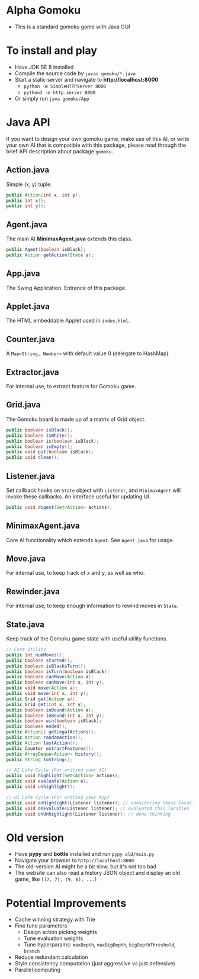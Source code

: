 # Alpha Gomoku

- This is a standard gomoku game with Java GUI

# To install and play

- Have JDK SE 8 installed
- Compile the source code by `javac gomoku/*.java`
- Start a static server and navigate to **http://localhost:8000**
  + `python -m SimpleHTTPServer 8000`
  + `python3 -m http.server 8000`
- Or simply run `java gomoku/App`

# Java API

If you want to design your own gomoku game, make use of this AI, or
write your own AI that is compatible with this package, please read through
the brief API description about package `gomoku`.

## Action.java

Simple (x, y) tuple.

```java
public Action(int x, int y);
public int x();
public int y();
```

## Agent.java

The main AI **MinimaxAgent.java** extends this class.

```java
public Agent(boolean isBlack);
public Action getAction(State s);
```

## App.java

The Swing Application. Entrance of this package.

## Applet.java

The HTML embeddable Applet used in `index.html`.

## Counter.java

A `Map<String, Number>` with default value 0 (delegate to HashMap).

## Extractor.java

For internal use, to extract feature for Gomoku game.

## Grid.java

The Gomoku board is made up of a matrix of Grid object.

```java
public boolean isBlack();
public boolean isWhite();
public boolean is(boolean isBlack);
public boolean isEmpty();
public void put(boolean isBlack);
public void clean();
```

## Listener.java

Set callback hooks on `State` object with `Listener`, and `MinimaxAgent` will
invoke these callbacks. An interface useful for updating UI. 

```java
public void digest(Set<Action> actions);
```

## MinimaxAgent.java

Core AI functionality which extends `Agent`. See `Agent.java` for usage.

## Move.java

For internal use, to keep track of x and y, as well as who.

## Rewinder.java

For internal use, to keep enough information to rewind moves in `State`.

## State.java

Keep track of the Gomoku game state with useful utility functions.

```java
// Core Utility
public int numMoves();
public boolean started();
public boolean isBlacksTurn();
public boolean isTurn(boolean isBlack);
public boolean canMove(Action a);
public boolean canMove(int x, int y);
public void move(Action a);
public void move(int x, int y);
public Grid get(Action a);
public Grid get(int x, int y);
public boolean inBound(Action a);
public boolean inBound(int x, int y);
public boolean win(boolean isBlack);
public boolean ended();
public Action[] getLegalActions();
public Action randomAction();
public Action lastAction();
public Counter extractFeatures();
public ArrayDeque<Action> history();
public String toString();

// AI Life Cycle (For writing your AI)
public void highlight(Set<Action> actions);
public void evaluate(Action a);
public void unhighlight();

// UI Life Cycle (For writing your App)
public void onHighlight(Listener listener); // considering these locations
public void onEvaluate(Listener listener); // evaluated this location
public void onUnhighlight(Listener listener); // done thinking
```

# Old version

- Have **pypy** and **bottle** installed and run `pypy old/main.py`
- Navigate your browser to `http://localhost:8000`
- The old-version AI might be a bit slow, but it's not too bad
- The website can also read a history JSON object and display an old game, like `[(7, 7), (9, 6), ...]`

# Potential Improvements

- Cache winning strategy with Trie
- Fine tune parameters
  + Design action picking weights
  + Tune evaluation weights
  + Tune hyperparams: `maxDepth`, `maxBigDepth`, `bigDepthThreshold`, `branch`
- Reduce redundant calculation
- Style consistency computation (just aggressive vs just defensive)
- Parallel computing